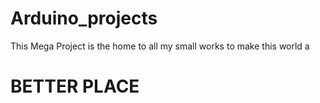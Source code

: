 # Arduino_projects

This Mega Project is the home to all my small works to make this world a 
# BETTER PLACE

